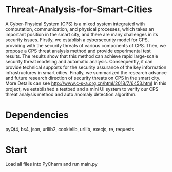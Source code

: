 # Threat-Analysis-for-Smart-Cities
A Cyber-Physical System (CPS) is a mixed system integrated with computation, communication, and physical processes, which takes an important position in the smart city, and there are many challenges in its security issues. Firstly, we establish a cybersecurity model for CPS, providing with the security threats of various components of CPS. Then, we propose a CPS threat analysis method and provide experimental test results. The results show that this method can achieve rapid large-scale security threat modeling and automatic analysis. Consequently, it can provide technical supports for the security assurance of the key information infrastructures in smart cities. Finally, we summarized the research advance and future research direction of security threats on CPS in the smart city. More Details can see http://www.c-s-a.org.cn/html/2018/7/6453.html
In this project, we established a testbed and a mini UI system to verify our CPS threat analysis method and auto anomaly detection algorithm.
# Dependencies
pyQt4, bs4, json, urllib2, cookielib, urllib, execjs, re, requests
# Start
Load all files into PyCharm and run main.py
